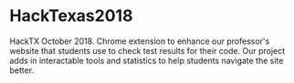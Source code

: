 # HackTexas2018

HackTX October 2018. Chrome extension to enhance our professor's website that students use to check test results for their code. Our project adds in interactable tools and statistics to help students navigate the site better.
